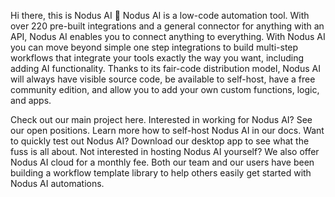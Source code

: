 Hi there, this is Nodus AI 👋
Nodus AI is a low-code automation tool. With over 220 pre-built integrations and a general connector for anything with an API, Nodus AI enables you to connect anything to everything. With Nodus AI you can move beyond simple one step integrations to build multi-step workflows that integrate your tools exactly the way you want, including adding AI functionality. Thanks to its fair-code distribution model, Nodus AI will always have visible source code, be available to self-host, have a free community edition, and allow you to add your own custom functions, logic, and apps.

Check out our main project here.
Interested in working for Nodus AI? See our open positions.
Learn more how to self-host Nodus AI in our docs.
Want to quickly test out Nodus AI? Download our desktop app to see what the fuss is all about.
Not interested in hosting Nodus AI yourself? We also offer Nodus AI cloud for a monthly fee.
Both our team and our users have been building a workflow template library to help others easily get started with Nodus AI automations.